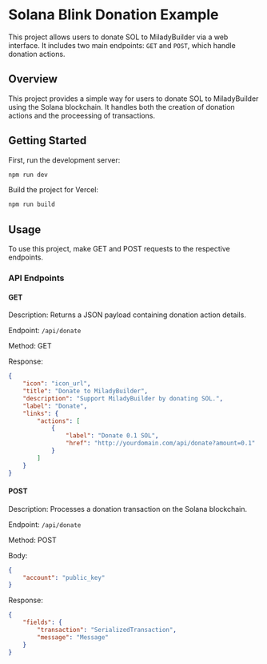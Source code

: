 # Solana Blink Donation Example

This project allows users to donate SOL to MiladyBuilder via a web interface. It includes two main endpoints: `GET` and `POST`, which handle donation actions.

## Overview

This project provides a simple way for users to donate SOL to MiladyBuilder using the Solana blockchain. It handles both the creation of donation actions and the proceessing of transactions.

## Getting Started

First, run the development server:

```bash
npm run dev
```

Build the project for Vercel:
```bash
npm run build
```

## Usage

To use this project, make GET and POST requests to the respective endpoints.

### API Endpoints

#### GET

Description: Returns a JSON payload containing donation action details.

Endpoint: `/api/donate`

Method: GET

Response:
```json
{
    "icon": "icon_url",
    "title": "Donate to MiladyBuilder",
    "description": "Support MiladyBuilder by donating SOL.",
    "label": "Donate",
    "links": {
        "actions": [
            {
                "label": "Donate 0.1 SOL",
                "href": "http://yourdomain.com/api/donate?amount=0.1"
            }
        ]
    }
}
```

#### POST

Description: Processes a donation transaction on the Solana blockchain.

Endpoint: `/api/donate`

Method: POST

Body:
```json
{
    "account": "public_key"
}
```

Response:
```json
{
    "fields": {
        "transaction": "SerializedTransaction",
        "message": "Message"
    }
}
